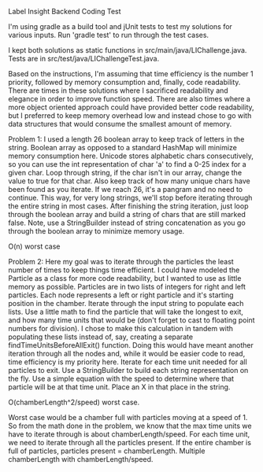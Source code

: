 Label Insight Backend Coding Test

I'm using gradle as a build tool and jUnit tests to test my solutions for various inputs. Run 'gradle test' to run through the test cases.

I kept both solutions as static functions in src/main/java/LIChallenge.java. Tests are in src/test/java/LIChallengeTest.java.

Based on the instructions, I'm assuming that time efficiency is the number 1 priority, followed by memory consumption and, finally, code readability. There are times in these solutions where I sacrificed readability and elegance in order to improve function speed. There are also times where a more object oriented approach could have provided better code readability, but I preferred to keep memory overhead low and instead chose to go with data structures that would consume the smallest amount of memory.

Problem 1:
I used a length 26 boolean array to keep track of letters in the string. Boolean array as opposed to a standard HashMap will minimize memory consumption here. Unicode stores alphabetic chars consecutively, so you can use the int representation of char 'a' to find a 0-25 index for a given char. Loop through string, if the char isn't in our array, change the value to true for that char. Also keep track of how many unique chars have been found as you iterate. If we reach 26, it's a pangram and no need to continue. This way, for very long strings, we'll stop before iterating through the entire string in most cases. After finishing the string iteration, just loop through the boolean array and build a string of chars that are still marked false. Note, use a StringBuilder instead of string concatenation as you go through the boolean array to minimize memory usage.

O(n) worst case


Problem 2:
Here my goal was to iterate through the particles the least number of times to keep things time efficient. I could have modeled the Particle as a class for more code readability, but I wanted to use as little memory as possible. Particles are in two lists of integers for right and left particles. Each node represents a left or right particle and it's starting position in the chamber. Iterate through the input string to populate each lists. Use a little math to find the particle that will take the longest to exit, and how many time units that would be (don't forget to cast to floating point numbers for division). I chose to make this calculation in tandem with populating these lists instead of, say, creating a separate findTimeUnitsBeforeAllExit() function. Doing this would have meant another iteration through all the nodes and, while it would be easier code to read, time efficiency is my priority here. Iterate for each time unit needed for all particles to exit. Use a StringBuilder to build each string representation on the fly. Use a simple equation with the speed to determine where that particle will be at that time unit. Place an X in that place in the string.

O(chamberLength^2/speed) worst case. 

Worst case would be a chamber full with particles moving at a speed of 1. So from the math done in the problem, we know that the max time units we have to iterate through is about chamberLength/speed. For each time unit, we need to iterate through all the particles present. If the entire chamber is full of particles, particles present = chamberLength. Multiple chamberLength with chamberLength/speed.
